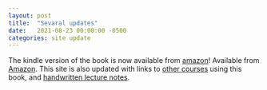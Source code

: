 ```yaml
---
layout: post
title:  "Sevaral updates"
date:   2021-08-23 00:00:00 -0500
categories: site update
---
```

The kindle version of the book is now available from [amazon]()! Available from [Amazon](https://tinyurl.com/cpsbookindle). This site is also updated with links to [other courses](othercourses.html) using this book, and [handwritten lecture notes](slides.html). 

